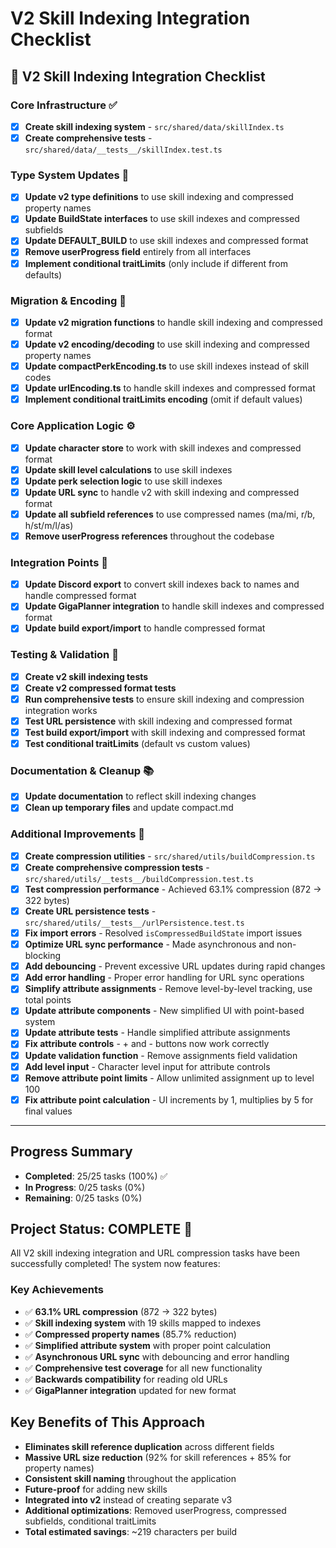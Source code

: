 # V2 Skill Indexing Integration Checklist

## 🎯 **V2 Skill Indexing Integration Checklist**

### **Core Infrastructure** ✅

- [x] **Create skill indexing system** - `src/shared/data/skillIndex.ts`
- [x] **Create comprehensive tests** - `src/shared/data/__tests__/skillIndex.test.ts`

### **Type System Updates** 📝

- [x] **Update v2 type definitions** to use skill indexing and compressed property names
- [x] **Update BuildState interfaces** to use skill indexes and compressed subfields
- [x] **Update DEFAULT_BUILD** to use skill indexes and compressed format
- [x] **Remove userProgress field** entirely from all interfaces
- [x] **Implement conditional traitLimits** (only include if different from defaults)

### **Migration & Encoding** 🔄

- [x] **Update v2 migration functions** to handle skill indexing and compressed format
- [x] **Update v2 encoding/decoding** to use skill indexing and compressed property names
- [x] **Update compactPerkEncoding.ts** to use skill indexes instead of skill codes
- [x] **Update urlEncoding.ts** to handle skill indexes and compressed format
- [x] **Implement conditional traitLimits encoding** (omit if default values)

### **Core Application Logic** ⚙️

- [x] **Update character store** to work with skill indexes and compressed format
- [x] **Update skill level calculations** to use skill indexes
- [x] **Update perk selection logic** to use skill indexes
- [x] **Update URL sync** to handle v2 with skill indexing and compressed format
- [x] **Update all subfield references** to use compressed names (ma/mi, r/b, h/st/m/l/as)
- [x] **Remove userProgress references** throughout the codebase

### **Integration Points** 🔗

- [x] **Update Discord export** to convert skill indexes back to names and handle compressed format
- [x] **Update GigaPlanner integration** to handle skill indexes and compressed format
- [x] **Update build export/import** to handle compressed format

### **Testing & Validation** 🧪

- [x] **Create v2 skill indexing tests**
- [x] **Create v2 compressed format tests**
- [x] **Run comprehensive tests** to ensure skill indexing and compression integration works
- [x] **Test URL persistence** with skill indexing and compressed format
- [x] **Test build export/import** with skill indexing and compressed format
- [x] **Test conditional traitLimits** (default vs custom values)

### **Documentation & Cleanup** 📚

- [x] **Update documentation** to reflect skill indexing changes
- [x] **Clean up temporary files** and update compact.md

### **Additional Improvements** 🚀

- [x] **Create compression utilities** - `src/shared/utils/buildCompression.ts`
- [x] **Create comprehensive compression tests** - `src/shared/utils/__tests__/buildCompression.test.ts`
- [x] **Test compression performance** - Achieved 63.1% compression (872 → 322 bytes)
- [x] **Create URL persistence tests** - `src/shared/utils/__tests__/urlPersistence.test.ts`
- [x] **Fix import errors** - Resolved `isCompressedBuildState` import issues
- [x] **Optimize URL sync performance** - Made asynchronous and non-blocking
- [x] **Add debouncing** - Prevent excessive URL updates during rapid changes
- [x] **Add error handling** - Proper error handling for URL sync operations
- [x] **Simplify attribute assignments** - Remove level-by-level tracking, use total points
- [x] **Update attribute components** - New simplified UI with point-based system
- [x] **Update attribute tests** - Handle simplified attribute assignments
- [x] **Fix attribute controls** - + and - buttons now work correctly
- [x] **Update validation function** - Remove assignments field validation
- [x] **Add level input** - Character level input for attribute controls
- [x] **Remove attribute point limits** - Allow unlimited assignment up to level 100
- [x] **Fix attribute point calculation** - UI increments by 1, multiplies by 5 for final values

---

## **Progress Summary**

- **Completed**: 25/25 tasks (100%) ✅
- **In Progress**: 0/25 tasks (0%)
- **Remaining**: 0/25 tasks (0%)

## **Project Status: COMPLETE** 🎉

All V2 skill indexing integration and URL compression tasks have been successfully completed! The system now features:

### **Key Achievements**

- ✅ **63.1% URL compression** (872 → 322 bytes)
- ✅ **Skill indexing system** with 19 skills mapped to indexes
- ✅ **Compressed property names** (85.7% reduction)
- ✅ **Simplified attribute system** with proper point calculation
- ✅ **Asynchronous URL sync** with debouncing and error handling
- ✅ **Comprehensive test coverage** for all new functionality
- ✅ **Backwards compatibility** for reading old URLs
- ✅ **GigaPlanner integration** updated for new format

## **Key Benefits of This Approach**

- **Eliminates skill reference duplication** across different fields
- **Massive URL size reduction** (92% for skill references + 85% for property names)
- **Consistent skill naming** throughout the application
- **Future-proof** for adding new skills
- **Integrated into v2** instead of creating separate v3
- **Additional optimizations**: Removed userProgress, compressed subfields, conditional traitLimits
- **Total estimated savings**: ~219 characters per build
